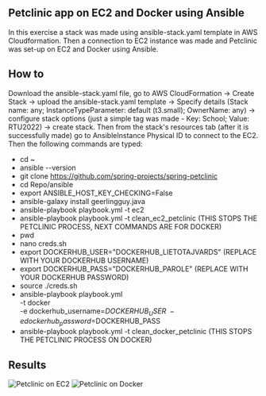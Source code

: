 ## Petclinic app on EC2 and Docker using Ansible
In this exercise a stack was made using ansible-stack.yaml template in AWS Cloudformation. Then a connection to EC2 instance was made
and Petclinic was set-up on EC2 and Docker using Ansible.

## How to
Download the ansible-stack.yaml file, go to AWS CloudFormation -> Create Stack -> upload the ansible-stack.yaml template -> Specify details 
(Stack name: any; InstanceTypeParameter: default (t3.small); OwnerName: any) -> configure stack options (just a simple tag was made - 
Key: School; Value: RTU2022) -> create stack. Then from the stack's resources tab (after it is successfully made) go to AnsibleInstance 
Physical ID to connect to the EC2. Then the following commands are typed:
- cd ~
- ansible --version
- git clone https://github.com/spring-projects/spring-petclinic
- cd Repo/ansible
- export ANSIBLE_HOST_KEY_CHECKING=False
- ansible-galaxy install geerlingguy.java
- ansible-playbook playbook.yml -t ec2
- ansible-playbook playbook.yml -t clean_ec2_petclinic (THIS STOPS THE PETCLINIC PROCESS, NEXT COMMANDS ARE FOR DOCKER)
- pwd
- nano creds.sh
- export DOCKERHUB_USER="DOCKERHUB_LIETOTAJVARDS" (REPLACE WITH YOUR DOCKERHUB USERNAME)
- export DOCKERHUB_PASS="DOCKERHUB_PAROLE" (REPLACE WITH YOUR DOCKERHUB PASSWORD)
- source ./creds.sh
- ansible-playbook playbook.yml \
    -t docker \
    -e dockerhub_username=$DOCKERHUB_USER \
    -e dockerhub_password=$DOCKERHUB_PASS
- ansible-playbook playbook.yml -t clean_docker_petclinic (THIS STOPS THE PETCLINIC PROCESS ON DOCKER)

## Results
![Petclinic on EC2](https://ibb.co/Nx7sXCj)
![Petclinic on Docker](https://ibb.co/6rLNVym)
